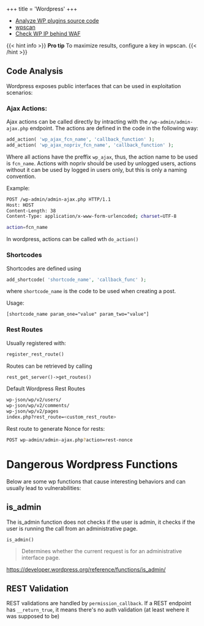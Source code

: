 +++
title = 'Wordpress'
+++

- [Analyze WP plugins source code](https://github.com/OWASP/wpBullet)
- [wpscan](https://github.com/wpscanteam/wpscan)
- [Check WP IP behind WAF](https://blog.nem.ec/2020/01/22/discover-cloudflare-wordpress-ip)

{{< hint info >}} **Pro tip**
To maximize results, configure a key in wpscan. {{< /hint >}}

## Code Analysis

Wordpress exposes public interfaces that can be used in exploitation scenarios:

### Ajax Actions:

Ajax actions can be called directly by intracting with the `/wp-admin/admin-ajax.php` endpoint. The actions are defined in the code in the following way:

```php
add_action( 'wp_ajax_fcn_name', 'callback_function' );
add_action( 'wp_ajax_nopriv_fcn_name', 'callback_function' );
```

Where all actions have the preffix `wp_ajax`, thus, the action name to be used is `fcn_name`.
Actions with nopriv should be used by unlogged users, actions without it can be used by logged in users only, but this is only a naming convention.

Example:

```bash
POST /wp-admin/admin-ajax.php HTTP/1.1
Host: HOST
Content-Length: 38
Content-Type: application/x-www-form-urlencoded; charset=UTF-8

action=fcn_name
```

In wordpress, actions can be called wth `do_action()`

### Shortcodes

Shortcodes are defined using 

```php
add_shortcode( 'shortcode_name', 'callback_func' );
```

where `shortcode_name` is the code to be used when creating a post.

Usage:

```
[shortcode_name param_one="value" param_two="value"]
```

### Rest Routes

Usually registered with: 

```php
register_rest_route()
```

Routes can be retrieved by calling 

```php
rest_get_server()->get_routes()
````

Default Wordpress Rest Routes

```bash
wp-json/wp/v2/users/
wp-json/wp/v2/comments/
wp-json/wp/v2/pages
index.php?rest_route=<custom_rest_route>
```

Rest route to generate Nonce for rests:

```bash
POST wp-admin/admin-ajax.php?action=rest-nonce
```

# Dangerous Wordpress Functions

Below are some wp functions that cause interesting behaviors and can usually lead to vulnerabilities:

## is_admin

The is_admin function does not checks if the user is admin, it checks if the user is running the call from an administrative page.

`is_admin()`

> Determines whether the current request is for an administrative interface page.

https://developer.wordpress.org/reference/functions/is_admin/

## REST Validation

REST validations are handled by `permission_callback`. If a REST endpoint has `__return_true`, it means there's no auth validation (at least wehere it was supposed to be)



